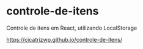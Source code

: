 # controle-de-itens
Controle de itens em React, utilizando LocalStorage

https://cicatrizwp.github.io/controle-de-itens/
